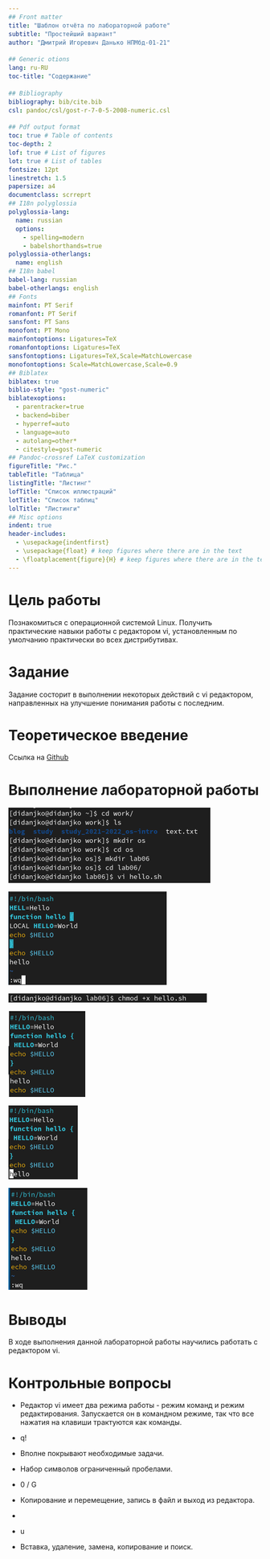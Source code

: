 ```yaml
---
## Front matter
title: "Шаблон отчёта по лабораторной работе"
subtitle: "Простейший вариант"
author: "Дмитрий Игоревич Данько НПМбд-01-21"

## Generic otions
lang: ru-RU
toc-title: "Содержание"

## Bibliography
bibliography: bib/cite.bib
csl: pandoc/csl/gost-r-7-0-5-2008-numeric.csl

## Pdf output format
toc: true # Table of contents
toc-depth: 2
lof: true # List of figures
lot: true # List of tables
fontsize: 12pt
linestretch: 1.5
papersize: a4
documentclass: scrreprt
## I18n polyglossia
polyglossia-lang:
  name: russian
  options:
	- spelling=modern
	- babelshorthands=true
polyglossia-otherlangs:
  name: english
## I18n babel
babel-lang: russian
babel-otherlangs: english
## Fonts
mainfont: PT Serif
romanfont: PT Serif
sansfont: PT Sans
monofont: PT Mono
mainfontoptions: Ligatures=TeX
romanfontoptions: Ligatures=TeX
sansfontoptions: Ligatures=TeX,Scale=MatchLowercase
monofontoptions: Scale=MatchLowercase,Scale=0.9
## Biblatex
biblatex: true
biblio-style: "gost-numeric"
biblatexoptions:
  - parentracker=true
  - backend=biber
  - hyperref=auto
  - language=auto
  - autolang=other*
  - citestyle=gost-numeric
## Pandoc-crossref LaTeX customization
figureTitle: "Рис."
tableTitle: "Таблица"
listingTitle: "Листинг"
lofTitle: "Список иллюстраций"
lotTitle: "Список таблиц"
lolTitle: "Листинги"
## Misc options
indent: true
header-includes:
  - \usepackage{indentfirst}
  - \usepackage{float} # keep figures where there are in the text
  - \floatplacement{figure}{H} # keep figures where there are in the text
---
```


# Цель работы


Познакомиться с операционной системой Linux. Получить практические навыки работы с редактором vi, установленным по умолчанию практически во всех дистрибутивах.

# Задание


Задание состорит в выполнении некоторых действий с vi редактором, направленных на улучшение понимания работы с последним.

# Теоретическое введение


Ссылка на [Github](https://github.com/DankoDmitry/study_2021-2022_os-intro)

# Выполнение лабораторной работы


![*Рис. 1.* ](image/1.png)

![*Рис. 2.*](image/2.png)

![*Рис. 3.*](image/3.png)

![*Рис. 4.*](image/4.png)

![*Рис. 5.*](image/5.png)

![*Рис. 6.*](image/6.png)


# Выводы


В ходе выполнения данной лабораторной работы научились работать с редактором vi.

# Контрольные вопросы


- Редактор vi имеет два режима работы - режим команд и режим редактирования. Запускается он в командном режиме, так что все нажатия на клавиши трактуются как команды.
- q!
- Вполне покрывают необходимые задачи.


- Набор символов ограниченный пробелами.
- 0 / G
- Копирование и перемещение, запись в файл и выход из редактора.
- 
- u
- Вставка, удаление, замена, копирование и поиск.
